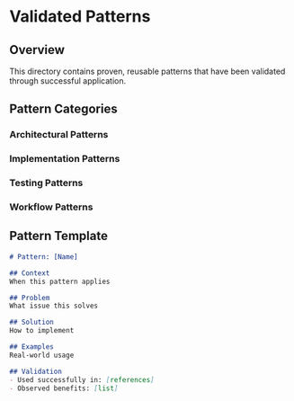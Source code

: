 # Validated Patterns

## Overview
This directory contains proven, reusable patterns that have been validated through successful application.

## Pattern Categories

### Architectural Patterns
<!-- Patterns for system architecture and design -->

### Implementation Patterns
<!-- Coding patterns and techniques -->

### Testing Patterns
<!-- Test strategies and approaches -->

### Workflow Patterns
<!-- Development workflow patterns -->

## Pattern Template

```markdown
# Pattern: [Name]

## Context
When this pattern applies

## Problem
What issue this solves

## Solution
How to implement

## Examples
Real-world usage

## Validation
- Used successfully in: [references]
- Observed benefits: [list]
```